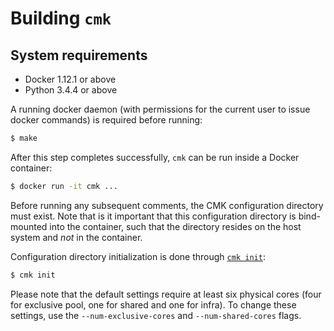 <!--
Copyright (c) 2017 Intel Corporation

Licensed under the Apache License, Version 2.0 (the "License");
you may not use this file except in compliance with the License.
You may obtain a copy of the License at

     http://www.apache.org/licenses/LICENSE-2.0

Unless required by applicable law or agreed to in writing, software
distributed under the License is distributed on an "AS IS" BASIS,
WITHOUT WARRANTIES OR CONDITIONS OF ANY KIND, either express or implied.
See the License for the specific language governing permissions and
limitations under the License.
-->

# Building `cmk`

## System requirements

 - Docker 1.12.1 or above
 - Python 3.4.4 or above

A running docker daemon (with permissions for the current user to issue docker
commands) is required before running:

```bash
$ make
```

After this step completes successfully, `cmk` can be run inside a Docker
container:

```bash
$ docker run -it cmk ...
```

Before running any subsequent comments, the CMK configuration directory must
exist. Note that is it important that this configuration directory is
bind-mounted into the container, such that the directory resides on the host
system and _not_ in the container.

Configuration directory initialization is done through
[`cmk init`][doc-init]:

```bash
$ cmk init
```

Please note that the default settings require at least six physical cores
(four for exclusive pool, one for shared and one for infra).
To change these settings, use the `--num-exclusive-cores` and `--num-shared-cores` flags.

[doc-init]: cli.md#cmk-init
